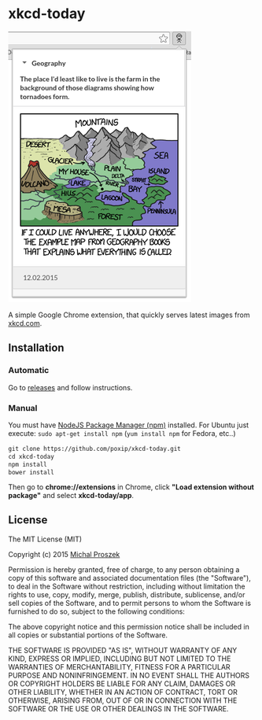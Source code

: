 # xkcd-today
![screenshot of xckd-today](/screenshots/description.png?raw=true)

A simple Google Chrome extension, that quickly serves latest images from [xkcd.com](http://xkcd.com).

## Installation
### Automatic
Go to [releases](https://github.com/poxip/xkcd-today/releases) and follow instructions.
### Manual
You must have [NodeJS Package Manager (npm)](https://www.npmjs.com/) installed.
For Ubuntu just execute:
`sudo apt-get install npm` (`yum install npm` for Fedora, etc..)
```
git clone https://github.com/poxip/xkcd-today.git
cd xkcd-today
npm install
bower install
```
Then go to __chrome://extensions__ in Chrome, click __"Load extension without package"__ and select __xkcd-today/app__.

## License
The MIT License (MIT)

Copyright (c) 2015 [Michal Proszek](http://poxip.ml)

Permission is hereby granted, free of charge, to any person obtaining a copy
of this software and associated documentation files (the "Software"), to deal
in the Software without restriction, including without limitation the rights
to use, copy, modify, merge, publish, distribute, sublicense, and/or sell
copies of the Software, and to permit persons to whom the Software is
furnished to do so, subject to the following conditions:

The above copyright notice and this permission notice shall be included in
all copies or substantial portions of the Software.

THE SOFTWARE IS PROVIDED "AS IS", WITHOUT WARRANTY OF ANY KIND, EXPRESS OR
IMPLIED, INCLUDING BUT NOT LIMITED TO THE WARRANTIES OF MERCHANTABILITY,
FITNESS FOR A PARTICULAR PURPOSE AND NONINFRINGEMENT. IN NO EVENT SHALL THE
AUTHORS OR COPYRIGHT HOLDERS BE LIABLE FOR ANY CLAIM, DAMAGES OR OTHER
LIABILITY, WHETHER IN AN ACTION OF CONTRACT, TORT OR OTHERWISE, ARISING FROM,
OUT OF OR IN CONNECTION WITH THE SOFTWARE OR THE USE OR OTHER DEALINGS IN
THE SOFTWARE.
